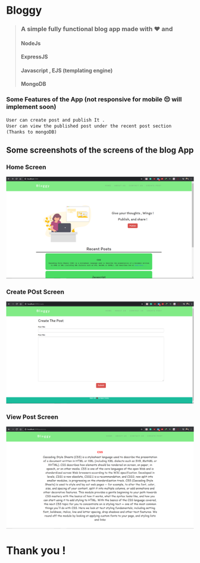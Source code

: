 # Bloggy
> ### A simple fully functional blog app made with ❤ and
> #### NodeJs
> #### ExpressJS 
> #### Javascript , EJS (templating engine)
> #### MongoDB


### Some Features of the App (not responsive for mobile 😔 will implement soon)
```
User can create post and publish It .
User can view the published post under the recent post section
(Thanks to mongoDB)
```
## Some screenshots of the screens of the blog App
### Home Screen
![DEMO IMAGE](screenshots/home.png)

### Create POst Screen
![DEMO IMAGE](screenshots/create.png)

### View Post Screen
![DEMO IMAGE](screenshots/posts.png)



# Thank you !